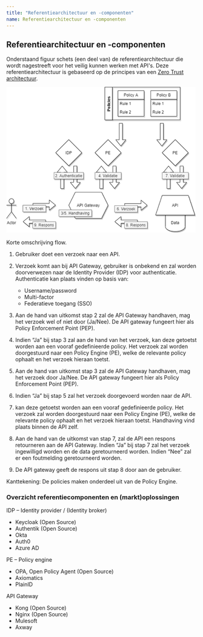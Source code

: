 ```yaml
---
title: "Referentiearchitectuur en -componenten"
name: Referentiearchitectuur en -componenten
---
```

## Referentiearchitectuur en -componenten
Onderstaand figuur schets (een deel van) de referentiearchitectuur die wordt nagestreeft voor het veilig kunnen werken met API's. Deze referentiearchitectuur is gebaseerd op de principes van een [Zero Trust architectuur](https://www.nist.gov/publications/zero-trust-architecture).

<img src="./_assets/referentiearchitectuur.png" alt="Referentiearchitectuur en -componenten" width="500"/>

Korte omschrijving flow.
1.	Gebruiker doet een verzoek naar een API.

2.	Verzoek komt aan bij API Gateway, gebruiker is onbekend en zal worden doorverwezen naar de Identity Provider (IDP) voor authenticatie. Authenticatie kan plaats vinden op basis van:
    * Username/password 
    * Multi-factor
    * Federatieve toegang (SSO)

3.	Aan de hand van uitkomst stap 2 zal de API Gateway handhaven, mag het verzoek wel of niet door (Ja/Nee). De API gateway fungeert hier als Policy Enforcement Point (PEP).

4.	Indien “Ja” bij stap 3 zal aan de hand van het verzoek, kan deze getoetst worden aan een vooraf gedefinieerde policy. Het verzoek zal worden doorgestuurd naar een Policy Engine (PE), welke de relevante policy ophaalt en het verzoek hieraan toetst.

5.	Aan de hand van uitkomst stap 3 zal de API Gateway handhaven, mag het verzoek door Ja/Nee. De API gateway fungeert hier als Policy Enforcement Point (PEP).

6.	Indien “Ja” bij stap 5 zal het verzoek doorgevoerd worden naar de API.

7.	kan deze getoetst worden aan een vooraf gedefinieerde policy. Het verzoek zal worden doorgestuurd naar een Policy Engine (PE), welke de relevante policy ophaalt en het verzoek hieraan toetst. Handhaving vind plaats binnen de API zelf.

8.	Aan de hand van de uitkomst van stap 7, zal de API een respons retourneren aan de API Gateway. Indien “Ja” bij stap 7 zal het verzoek ingewilligd worden en de data geretourneerd worden. Indien “Nee” zal er een foutmelding geretourneerd worden.

9.	De API gateway geeft de respons uit stap 8 door aan de gebruiker. 

Kanttekening: De policies maken onderdeel uit van de Policy Engine.

### Overzicht referentiecomponenten en (markt)oplossingen 
IDP – Identity provider / (Identity broker)
* Keycloak (Open Source)
* Authentik (Open Source)
* Okta
* Auth0
* Azure AD

PE – Policy engine
* OPA, Open Policy Agent (Open Source)
* Axiomatics
* PlainID

API Gateway
* Kong (Open Source)
* Nginx (Open Source)
* Mulesoft
* Axway

